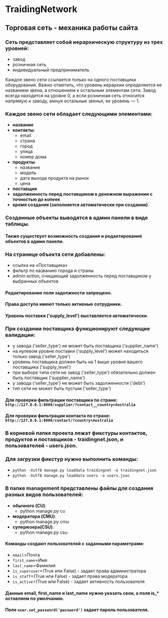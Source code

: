 # TraidingNetwork

## Торговая сеть - механика работы сайта

### Сеть представляет собой иерархическую структуру из трех уровней:
- завод
- розничная сеть
- индивидуальный предприниматель

Каждое звено сети ссылается только на одного поставщика оборудования.
Важно отметить, что уровень иерархии определяется не названием звена, а отношением к остальным элементам сети.
Завод всегда находится на уровне 0, а если розничная сеть относится напрямую к заводу, минуя остальные звенья, ее уровень — 1.

### Каждое звено сети обладает следующими элементами:

- **название**
- **контакты**:
  - email 
  - страна
  - город
  - улица
  - номер дома
- **продукты**:
  - название
  - модель
  - дата выхода продукта на рынок
  - цена
- **поставщик**
- **задолженность перед поставщиком в денежном выражении с точностью до копеек**
- **время создания (заполняется автоматически при создании)**

### Созданные объекты выводятся в админ панели в виде таблицы.
#### Также существует возможность создания и редактирования объектов в админ панели.

### На странице объекта сети добавлены:
- ссылка на «Поставщика»
- фильтр по названию города и страны
- admin action, очищающий задолженность перед поставщиком у выбранных объектов

#### Редактирование поля задолжности запрещено.
#### Права доступа имеют только активные сотрудники.
#### Уровень поставки ('supply_level') выставляется автоматически.

### При создании поставщика функционируют следующие валидации:
 - у завода ('seller_type') не может быть поставщика ('supplier_name')
 - на нулевом уровне поставки ('supply_level') может находиться только завод ('seller_type')
 - уровень поставщика должен быть на 1 выше уровня вашего поставщика ('supply_level')
 - при выборе типа сети не завод ('seller_type') обязательно должен быть поставщик ('supplier_name')
 - у завода ('seller_type') не может быть задолженности ('debt')
 - тип сети не может быть пустым ('seller_type')

#### Для проверки фильтрации поставщика по стране: `http://127.0.0.1:8000/supplier/?contact__country=Australia`
#### Для проверки фильтрации контакта по стране: `http://127.0.0.1:8000/contact/?country=Australia`

### В корневой папке проекта лежат фикстуры контактов, продуктов и поставщиков - traidingnet.json, и пользователей - users.json.
### Для загрузки фикстур нужно выполнить команды:
- `python -Xutf8 manage.py loaddata traidingnet -o traidingnet.json`
- `python -Xutf8 manage.py loaddata users -o users.json`


### В папке management представлены файлы для создания разных видов пользователей: 
- **обычного (CU)**:
  - python manage.py cu
- **модератора (CMU)**:
  - python manage.py cmu
- **суперюзера(CSU)**:
  - python manage.py csu

#### Команды создают пользователей с заданными параметрами:
 - `email`=Почта
 - `first_name`=Имя
 - `last_name`=Фамилия
 - `is_superuser`=(True или False) - задает права администратора
 - `is_staff`=(True или False) - задает права модератора
 - `is_active`=(True или False) - задает активность пользователя

#### Данные email, first_name и last_name нужно указать свои, а поля is_* оставляем по умолчанию.
#### Поле `user.set_password('password')` задает пароль пользователя.